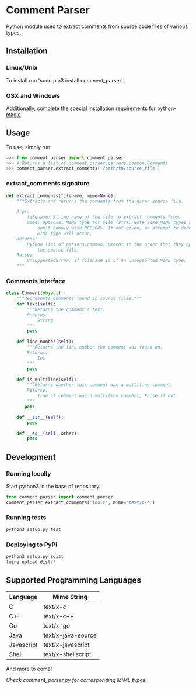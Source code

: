 # Comment Parser

Python module used to extract comments from source code files of various types.

## Installation

### Linux/Unix
To install run 'sudo pip3 install comment_parser'.

### OSX and Windows
Additionally, complete the special installation requirements for
[python-magic](https://github.com/ahupp/python-magic).

## Usage

To use, simply run:

```python
>>> from comment_parser import comment_parser
>>> # Returns a list of comment_parser.parsers.common.Comments
>>> comment_parser.extract_comments('/path/to/source_file')
```
### extract_comments signature

```python
def extract_comments(filename, mime=None):
    """Extracts and returns the comments from the given source file.

    Args:
        filename: String name of the file to extract comments from.
        mime: Optional MIME type for file (str). Note some MIME types accepted
            don't comply with RFC2045. If not given, an attempt to deduce the
            MIME type will occur.
    Returns:
        Python list of parsers.common.Comment in the order that they appear in
            the source file.
    Raises:
        UnsupportedError: If filename is of an unsupported MIME type.
    """
```
### Comments Interface

```python
class Comment(object):
    """Represents comments found in source files."""
    def text(self):
        """Returns the comment's text.
        Returns:
            String
        """
        pass

    def line_number(self):
        """Returns the line number the comment was found on.
        Returns:
            Int
        """
        pass

    def is_multiline(self):
        """Returns whether this comment was a multiline comment.
        Returns:
            True if comment was a multiline comment, False if not.
        """
       pass

    def __str__(self):
        pass

    def __eq__(self, other):
        pass
```

## Development

### Running locally

Start python3 in the base of repository.

```python
from comment_parser import comment_parser
comment_parser.extract_comments('foo.c', mime='text/x-c')
```

### Running tests

```python
python3 setup.py test
```

### Deploying to PyPi

```python
python3 setup.py sdist
twine upload dist/*
```

## Supported Programming Languages

| Language    | Mime String         |
|------------ |-------------------- |
| C           | text/x-c            |
| C++         | text/x-c++          |
| Go          | text/x-go           |
| Java        | text/x-java-source  |
| Javascript  | text/x-javascript   |
| Shell       | text/x-shellscript  |

And more to come!

*Check comment_parser.py for corresponding MIME types.*
